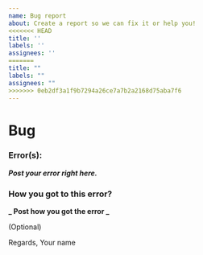 ```yaml
---
name: Bug report
about: Create a report so we can fix it or help you!
<<<<<<< HEAD
title: ''
labels: ''
assignees: ''
=======
title: ""
labels: ""
assignees: ""
>>>>>>> 0eb2df3a1f9b7294a26ce7a7b2a2168d75aba7f6
---
```


# Bug

### Error(s):

**_Post your error right here._**

### How you got to this error?

**_ Post how you got the error _**

(Optional)

Regards,
Your name
